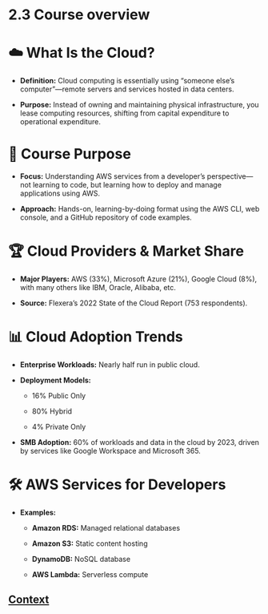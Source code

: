 # 2.3 Course overview 
 
 # ☁️ What Is the Cloud?
* **Definition:** Cloud computing is essentially using “someone else’s computer”—remote servers and services hosted in data centers.

* **Purpose:** Instead of owning and maintaining physical infrastructure, you lease computing resources, shifting from capital expenditure to operational expenditure.

# 🧭 Course Purpose
* **Focus:** Understanding AWS services from a developer’s perspective—not learning to code, but learning how to deploy and manage applications using AWS.

* **Approach:** Hands-on, learning-by-doing format using the AWS CLI, web console, and a GitHub repository of code examples.

# 🏆 Cloud Providers & Market Share
* **Major Players:** AWS (33%), Microsoft Azure (21%), Google Cloud (8%), with many others like IBM, Oracle, Alibaba, etc.

* **Source:** Flexera’s 2022 State of the Cloud Report (753 respondents).

# 📊 Cloud Adoption Trends
* **Enterprise Workloads:** Nearly half run in public cloud.

* **Deployment Models:**

    - 16% Public Only

    - 80% Hybrid

    - 4% Private Only

* **SMB Adoption:** 60% of workloads and data in the cloud by 2023, driven by services like Google Workspace and Microsoft 365.

# 🛠️ AWS Services for Developers
* **Examples:**

    - **Amazon RDS:** Managed relational databases

    - **Amazon S3:** Static content hosting

    - **DynamoDB:** NoSQL database

    - **AWS Lambda:** Serverless compute
 
 ## [Context](./../context.md)